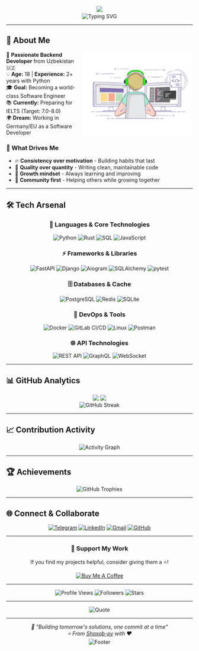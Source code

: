 <div align="center">
  <img src="https://capsule-render.vercel.app/api?type=waving&color=gradient&customColorList=12&height=200&section=header&text=Shaxob%20Xusnuddinov&fontSize=50&fontAlignY=35&desc=Backend%20Developer%20|%20Python%20Enthusiast%20|%20Future%20Software%20Engineer&descAlignY=51&descAlign=50&fontColor=ffffff" />
</div>

<div align="center">
  <img src="https://readme-typing-svg.herokuapp.com?font=Fira+Code&size=28&duration=3000&pause=1000&color=6366F1&center=true&vCenter=true&width=600&lines=Welcome+to+my+GitHub!+👋;Backend+Developer+🐍;Building+scalable+APIs+⚡;Always+learning+new+things+🚀;Let's+code+together!+💻" alt="Typing SVG" />
</div>

---

## 🌟 About Me

<img align="right" alt="Coding" width="300" src="https://raw.githubusercontent.com/devSouvik/devSouvik/master/gif3.gif">

🎯 **Passionate Backend Developer** from Uzbekistan 🇺🇿  
💡 **Age:** 18 | **Experience:** 2+ years with Python  
🎓 **Goal:** Becoming a world-class Software Engineer  
📚 **Currently:** Preparing for IELTS (Target: 7.0-8.0)  
🌍 **Dream:** Working in Germany/EU as a Software Developer  

### 💫 What Drives Me
- 🔥 **Consistency over motivation** - Building habits that last
- 🎯 **Quality over quantity** - Writing clean, maintainable code  
- 🚀 **Growth mindset** - Always learning and improving
- 🤝 **Community first** - Helping others while growing together

---

## 🛠️ Tech Arsenal

<div align="center">

### 🚀 Languages & Core Technologies
![Python](https://img.shields.io/badge/Python-3776AB?style=for-the-badge&logo=python&logoColor=white)
![Rust](https://img.shields.io/badge/Rust-000000?style=for-the-badge&logo=rust&logoColor=white)
![SQL](https://img.shields.io/badge/SQL-4479A1?style=for-the-badge&logo=postgresql&logoColor=white)
![JavaScript](https://img.shields.io/badge/JavaScript-F7DF1E?style=for-the-badge&logo=javascript&logoColor=black)

### ⚡ Frameworks & Libraries
![FastAPI](https://img.shields.io/badge/FastAPI-009688?style=for-the-badge&logo=fastapi&logoColor=white)
![Django](https://img.shields.io/badge/Django-092E20?style=for-the-badge&logo=django&logoColor=white)
![Aiogram](https://img.shields.io/badge/Aiogram-0088CC?style=for-the-badge&logo=telegram&logoColor=white)
![SQLAlchemy](https://img.shields.io/badge/SQLAlchemy-D71F00?style=for-the-badge&logo=sqlalchemy&logoColor=white)
![pytest](https://img.shields.io/badge/pytest-0A9EDC?style=for-the-badge&logo=pytest&logoColor=white)

### 🗄️ Databases & Cache
![PostgreSQL](https://img.shields.io/badge/PostgreSQL-336791?style=for-the-badge&logo=postgresql&logoColor=white)
![Redis](https://img.shields.io/badge/Redis-DC382D?style=for-the-badge&logo=redis&logoColor=white)
![SQLite](https://img.shields.io/badge/SQLite-003B57?style=for-the-badge&logo=sqlite&logoColor=white)

### 🔧 DevOps & Tools
![Docker](https://img.shields.io/badge/Docker-2496ED?style=for-the-badge&logo=docker&logoColor=white)
![GitLab CI/CD](https://img.shields.io/badge/GitLab%20CI%2FCD-FC6D26?style=for-the-badge&logo=gitlab&logoColor=white)
![Linux](https://img.shields.io/badge/Linux-FCC624?style=for-the-badge&logo=linux&logoColor=black)
![Postman](https://img.shields.io/badge/Postman-FF6C37?style=for-the-badge&logo=postman&logoColor=white)

### 🌐 API Technologies
![REST API](https://img.shields.io/badge/REST%20API-FF6C37?style=for-the-badge&logo=api&logoColor=white)
![GraphQL](https://img.shields.io/badge/GraphQL-E10098?style=for-the-badge&logo=graphql&logoColor=white)
![WebSocket](https://img.shields.io/badge/WebSocket-010101?style=for-the-badge&logo=websocket&logoColor=white)

</div>

---

## 📊 GitHub Analytics

<div align="center">
  <img src="https://github-readme-stats.vercel.app/api?username=Shaxob-py&show_icons=true&theme=tokyonight&include_all_commits=true&count_private=true&hide_border=true&bg_color=0d1117&title_color=58a6ff&icon_color=1f6feb&text_color=c9d1d9" height="170"/>
  <img src="https://github-readme-stats.vercel.app/api/top-langs/?username=Shaxob-py&layout=compact&langs_count=8&theme=tokyonight&hide_border=true&bg_color=0d1117&title_color=58a6ff&text_color=c9d1d9" height="170"/>
</div>
<div align="center">
  <img src="https://streak-stats.demolab.com?user=Shaxob-py&theme=tokyonight&hide_border=true&background=0d1117&stroke=58a6ff&ring=1f6feb&fire=f85149&currStreakLabel=c9d1d9" alt="GitHub Streak"/>
</div>

---

## 📈 Contribution Activity

<div align="center">
  <img src="https://github-readme-activity-graph.vercel.app/graph?username=Shaxob-py&theme=tokyo-night&hide_border=true&custom_title=Shaxob's%20Contribution%20Graph&area=true&point=58a6ff" alt="Activity Graph"/>
</div>

---

## 🏆 Achievements

<div align="center">
  <img src="https://github-profile-trophy.vercel.app/?username=Shaxob-py&theme=tokyonight&no-frame=true&no-bg=false&margin-w=4&column=4" alt="GitHub Trophies"/>
</div>

---


## 🌐 Connect & Collaborate

<div align="center">

[![Telegram](https://img.shields.io/badge/Telegram-2CA5E0?style=for-the-badge&logo=telegram&logoColor=white)](https://t.me/shaxob_x)
[![LinkedIn](https://img.shields.io/badge/LinkedIn-0077B5?style=for-the-badge&logo=linkedin&logoColor=white)](https://www.linkedin.com/in/shaxob-xusnuddinov-6b8b0435a/)
[![Gmail](https://img.shields.io/badge/Gmail-D14836?style=for-the-badge&logo=gmail&logoColor=white)](mailto:xunuddinovshaxob@gmail.com)
[![GitHub](https://img.shields.io/badge/GitHub-100000?style=for-the-badge&logo=github&logoColor=white)](https://github.com/Shaxob-py)

</div>

---

<div align="center">

### 💝 Support My Work

If you find my projects helpful, consider giving them a ⭐!

[![Buy Me A Coffee](https://img.shields.io/badge/Buy%20Me%20A%20Coffee-FFDD00?style=for-the-badge&logo=buy-me-a-coffee&logoColor=black)](https://buymeacoffee.com/shaxob)

</div>

---

<div align="center">
  
![Profile Views](https://komarev.com/ghpvc/?username=Shaxob-py&color=brightgreen&style=for-the-badge&label=PROFILE+VIEWS)
![Followers](https://img.shields.io/github/followers/Shaxob-py?style=for-the-badge&color=blue&labelColor=black)
![Stars](https://img.shields.io/github/stars/Shaxob-py?style=for-the-badge&color=yellow&labelColor=black)

</div>

---

<div align="center">
  <img src="https://quotes-github-readme.vercel.app/api?type=horizontal&theme=tokyonight&quote=Code%20is%20like%20humor.%20When%20you%20have%20to%20explain%20it,%20it's%20bad.&author=Cory%20House" alt="Quote"/>
</div>

---

<div align="center">
  <i>💙 "Building tomorrow's solutions, one commit at a time"</i><br>
  <i>⭐️ From <a href="https://github.com/Shaxob-py">Shaxob-py</a> with ❤️</i>
</div>

<div align="center">
  <img src="https://capsule-render.vercel.app/api?type=waving&color=gradient&customColorList=12&height=120&section=footer&text=Thanks%20for%20visiting!&fontSize=20&fontAlignY=65&desc=Let's%20build%20something%20amazing%20together%20🚀&descAlignY=51&descAlign=50&fontColor=ffffff" alt="Footer"/>
</div>
